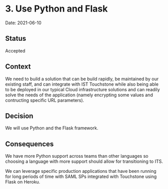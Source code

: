 # 3. Use Python and Flask

Date: 2021-06-10

## Status

Accepted

## Context

We need to build a solution that can be build rapidly, be maintained by our
existing staff, and can integrate with IST Touchstone while also being able to
be deployed in our typical Cloud infrastructure solutions and can readily solve
the needs of the application (namely encrypting some values and contructing
specific URL parameters).

## Decision

We will use Python and the Flask framework.

## Consequences

We have more Python support across teams than other languages so choosing a
language with more support should allow for transitioning to ITS.

We can leverage specific production applications that have been running for long
periods of time with SAML SPs integrated with Touchstone using Flask on Heroku.
